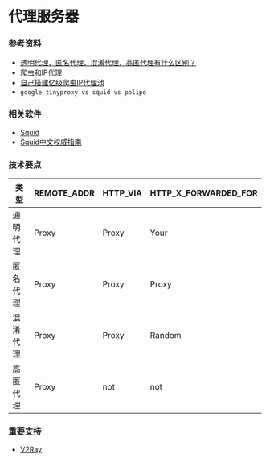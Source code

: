 # 代理服务器


### 参考资料

* [透明代理、匿名代理、混淆代理、高匿代理有什么区别？](https://blog.csdn.net/a19860903/article/details/47146715)
* [爬虫和IP代理](https://journal.ethanshub.com/post/category/gong-cheng-shi/-python-pa-chong-dai-li)
* [自己搭建亿级爬虫IP代理池](http://www.xnathan.com/2017/03/02/squid-proxy-pool/)
* `google tinyproxy vs squid vs polipo`


### 相关软件


* [Squid](http://www.squid-cache.org/)
* [Squid中文权威指南](http://zyan.cc/book/squid/index.html)

### 技术要点


类型 | REMOTE_ADDR | HTTP_VIA| HTTP_X_FORWARDED_FOR
----| ----------- | -------- | -------------------
通明代理| Proxy| Proxy| Your
匿名代理| Proxy| Proxy| Proxy
混淆代理| Proxy| Proxy| Random
高匿代理| Proxy | not | not

### 重要支持

* [V2Ray](https://www.v2ray.com/)